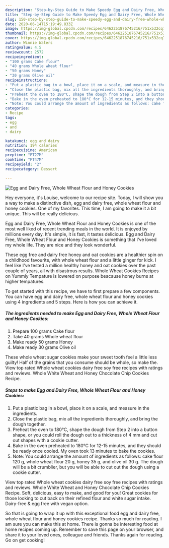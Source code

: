 ```yaml
---
description: "Step-by-Step Guide to Make Speedy Egg and Dairy Free, Whole Wheat Flour and Honey Cookies"
title: "Step-by-Step Guide to Make Speedy Egg and Dairy Free, Whole Wheat Flour and Honey Cookies"
slug: 150-step-by-step-guide-to-make-speedy-egg-and-dairy-free-whole-wheat-flour-and-honey-cookies
date: 2020-06-14T15:19:49.833Z
image: https://img-global.cpcdn.com/recipes/6462251876745216/751x532cq70/egg-and-dairy-free-whole-wheat-flour-and-honey-cookies-recipe-main-photo.jpg
thumbnail: https://img-global.cpcdn.com/recipes/6462251876745216/751x532cq70/egg-and-dairy-free-whole-wheat-flour-and-honey-cookies-recipe-main-photo.jpg
cover: https://img-global.cpcdn.com/recipes/6462251876745216/751x532cq70/egg-and-dairy-free-whole-wheat-flour-and-honey-cookies-recipe-main-photo.jpg
author: Winnie Waters
ratingvalue: 4.5
reviewcount: 2572
recipeingredient:
- "100 grams Cake flour"
- "40 grams Whole wheat flour"
- "50 grams Honey"
- "30 grams Olive oil"
recipeinstructions:
- "Put a plastic bag in a bowl, place it on a scale, and measure in the ingredients."
- "Close the plastic bag, mix all the ingredients thoroughly, and bring the dough together."
- "Preheat the oven to 180°C, shape the dough from Step 2 into a button shape, or you could roll the dough out to a thickness of 4 mm and cut out shapes with a cookie cutter."
- "Bake in the oven preheated to 180°C for 12-15 minutes, and they should be ready once cooled. My oven took 13 minutes to bake the cookies."
- "Note: You could arrange the amount of ingredients as follows: cake flour 120 g, whole wheat flour 20 g, honey 35 g, and olive oil 30 g. The dough will be a bit crumblier, but you will be able to cut out the dough using a cookie cutter."
categories:
- Recipe
tags:
- egg
- and
- dairy

katakunci: egg and dairy 
nutrition: 194 calories
recipecuisine: American
preptime: "PT27M"
cooktime: "PT47M"
recipeyield: "2"
recipecategory: Dessert

---
```



![Egg and Dairy Free, Whole Wheat Flour and Honey Cookies](https://img-global.cpcdn.com/recipes/6462251876745216/751x532cq70/egg-and-dairy-free-whole-wheat-flour-and-honey-cookies-recipe-main-photo.jpg)

Hey everyone, it's Louise, welcome to our recipe site. Today, I will show you a way to make a distinctive dish, egg and dairy free, whole wheat flour and honey cookies. One of my favorites. This time, I am going to make it a bit unique. This will be really delicious.

Egg and Dairy Free, Whole Wheat Flour and Honey Cookies is one of the most well liked of recent trending meals in the world. It is enjoyed by millions every day. It's simple, it is fast, it tastes delicious. Egg and Dairy Free, Whole Wheat Flour and Honey Cookies is something that I've loved my whole life. They are nice and they look wonderful.

These egg free and dairy free honey and oat cookies are a healthier spin on a childhood favourite, with whole wheat flour and a little ginger for kick. I feel like I&#39;ve tested a million healthy honey and oat cookies over the past couple of years, all with disastrous results. Whole Wheat Cookies Recipes on Yummly Tempature is lowered on purpose beacause honey burns at higher tempatures.


To get started with this recipe, we have to first prepare a few components. You can have egg and dairy free, whole wheat flour and honey cookies using 4 ingredients and 5 steps. Here is how you can achieve it.

<!--inarticleads1-->

##### The ingredients needed to make Egg and Dairy Free, Whole Wheat Flour and Honey Cookies:

1. Prepare 100 grams Cake flour
1. Take 40 grams Whole wheat flour
1. Make ready 50 grams Honey
1. Make ready 30 grams Olive oil


These whole wheat sugar cookies make your sweet tooth feel a little less guilty! Half of the grains that you consume should be whole, so make the. View top rated Whole wheat cookies dairy free soy free recipes with ratings and reviews. Whole White Wheat and Honey Chocolate Chip Cookies Recipe. 

<!--inarticleads2-->

##### Steps to make Egg and Dairy Free, Whole Wheat Flour and Honey Cookies:

1. Put a plastic bag in a bowl, place it on a scale, and measure in the ingredients.
1. Close the plastic bag, mix all the ingredients thoroughly, and bring the dough together.
1. Preheat the oven to 180°C, shape the dough from Step 2 into a button shape, or you could roll the dough out to a thickness of 4 mm and cut out shapes with a cookie cutter.
1. Bake in the oven preheated to 180°C for 12-15 minutes, and they should be ready once cooled. My oven took 13 minutes to bake the cookies.
1. Note: You could arrange the amount of ingredients as follows: cake flour 120 g, whole wheat flour 20 g, honey 35 g, and olive oil 30 g. The dough will be a bit crumblier, but you will be able to cut out the dough using a cookie cutter.


View top rated Whole wheat cookies dairy free soy free recipes with ratings and reviews. Whole White Wheat and Honey Chocolate Chip Cookies Recipe. Soft, delicious, easy to make, and good for you! Great cookies for those looking to cut back on their refined flour and white sugar intake. Dairy-free &amp; egg free with vegan option. 

So that is going to wrap it up with this exceptional food egg and dairy free, whole wheat flour and honey cookies recipe. Thanks so much for reading. I am sure you can make this at home. There is gonna be interesting food at home recipes coming up. Remember to save this page on your browser, and share it to your loved ones, colleague and friends. Thanks again for reading. Go on get cooking!

